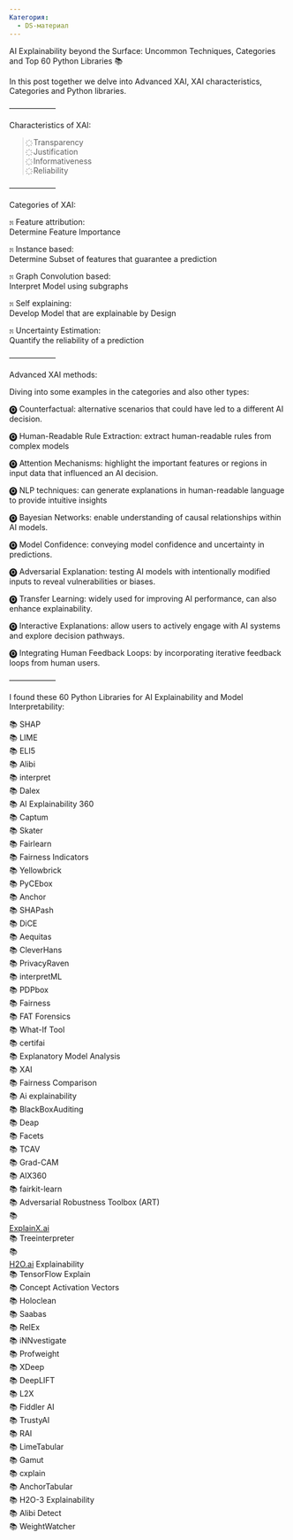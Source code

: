 ```yaml
---
Категория:
  - DS-материал
---
```

AI Explainability beyond the Surface: Uncommon Techniques, Categories and Top 60 Python Libraries 📚

In this post together we delve into Advanced XAI, XAI characteristics, Categories and Python libraries.

——————

Characteristics of XAI:

> ҉ Transparency  
> ҉ Justification  
> ҉ Informativeness  
> ҉ Reliability  

——————

Categories of XAI:

೫ Feature attribution:  
Determine Feature Importance  

೫ Instance based:  
Determine Subset of features that guarantee a prediction  

೫ Graph Convolution based:  
Interpret Model using subgraphs  

೫ Self explaining:  
Develop Model that are explainable by Design  

೫ Uncertainty Estimation:  
Quantify the reliability of a prediction  

——————

Advanced XAI methods:

Diving into some examples in the categories and also other types:

🅞 Counterfactual: alternative scenarios that could have led to a different AI decision.

🅞 Human-Readable Rule Extraction: extract human-readable rules from complex models

🅞 Attention Mechanisms: highlight the important features or regions in input data that influenced an AI decision.

🅞 NLP techniques: can generate explanations in human-readable language to provide intuitive insights

🅞 Bayesian Networks: enable understanding of causal relationships within AI models.

🅞 Model Confidence: conveying model confidence and uncertainty in predictions.

🅞 Adversarial Explanation: testing AI models with intentionally modified inputs to reveal vulnerabilities or biases.

🅞 Transfer Learning: widely used for improving AI performance, can also enhance explainability.

🅞 Interactive Explanations: allow users to actively engage with AI systems and explore decision pathways.

🅞 Integrating Human Feedback Loops: by incorporating iterative feedback loops from human users.

——————

I found these 60 Python Libraries for AI Explainability and Model Interpretability:

📚 SHAP  
📚 LIME  
📚 ELI5  
📚 Alibi  
📚 interpret  
📚 Dalex  
📚 AI Explainability 360  
📚 Captum  
📚 Skater  
📚 Fairlearn  
📚 Fairness Indicators  
📚 Yellowbrick  
📚 PyCEbox  
📚 Anchor  
📚 SHAPash  
📚 DiCE  
📚 Aequitas  
📚 CleverHans  
📚 PrivacyRaven  
📚 interpretML  
📚 PDPbox  
📚 Fairness  
📚 FAT Forensics  
📚 What-If Tool  
📚 certifai  
📚 Explanatory Model Analysis  
📚 XAI  
📚 Fairness Comparison  
📚 Ai explainability  
📚 BlackBoxAuditing  
📚 Deap  
📚 Facets  
📚 TCAV  
📚 Grad-CAM  
📚 AIX360  
📚 fairkit-learn  
📚 Adversarial Robustness Toolbox (ART)  
📚  
[ExplainX.ai](http://explainx.ai/)  
📚 Treeinterpreter  
📚  
[H2O.ai](http://h2o.ai/) Explainability  
📚 TensorFlow Explain  
📚 Concept Activation Vectors  
📚 Holoclean  
📚 Saabas  
📚 RelEx  
📚 iNNvestigate  
📚 Profweight  
📚 XDeep  
📚 DeepLIFT  
📚 L2X  
📚 Fiddler AI  
📚 TrustyAI  
📚 RAI  
📚 LimeTabular  
📚 Gamut  
📚 cxplain  
📚 AnchorTabular  
📚 H2O-3 Explainability  
📚 Alibi Detect  
📚 WeightWatcher